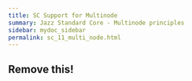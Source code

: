 ```yaml
---
title: SC Support for Multinode
summary: Jazz Standard Core - Multinode principles
sidebar: mydoc_sidebar
permalink: sc_11_multi_node.html
---
```


## Remove this!
